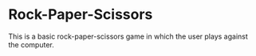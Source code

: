 # Rock-Paper-Scissors
This is a basic rock-paper-scissors game in which the user plays against the computer.
